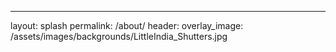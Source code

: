 ---
layout: splash
permalink: /about/
header:
  overlay_image: /assets/images/backgrounds/LittleIndia_Shutters.jpg

